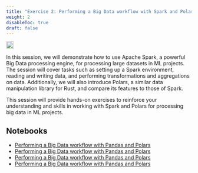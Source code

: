 ```yaml
---
title: "Exercise 2: Performing a Big Data workflow with Spark and Polars"
weight: 2
disableToc: true
draft: false
---
```


<img src="https://github.com/aaubs/ds-master/blob/main/data/Images/Spark.png" width="20">

In this session, we will demonstrate how to use Apache Spark, a powerful Big Data processing engine, for processing large datasets in ML projects. The session will cover tasks such as setting up a Spark environment, reading and writing data, and performing transformations and aggregations on data. Additionally, we will also introduce Polars, a similar data manipulation library for Rust, and compare its features to those of Spark.

This session will provide hands-on exercises to reinforce your understanding and skills in working with Spark and Polars for processing big data in ML projects.





## Notebooks

* [Performing a Big Data workflow with Pandas and Polars](https://colab.research.google.com/github/aaubs/ds-master/blob/main/notebooks/M6_Performing_a_Big_Data_workflow_with_Pandas_and_Polars.ipynb)
* [Performing a Big Data workflow with Pandas and Polars]()
* [Performing a Big Data workflow with Pandas and Polars]()
* [Performing a Big Data workflow with Pandas and Polars]()




